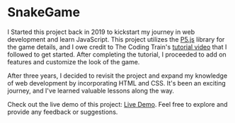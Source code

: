 # SnakeGame

I Started this project back in 2019 to kickstart my journey in web development and learn JavaScript. This project utilizes the [P5.js](https://p5js.org/) library for the game details, and I owe credit to The Coding Train's [tutorial video](https://www.youtube.com/watch?v=AaGK-fj-BAM) that I followed to get started. After completing the tutorial, I proceeded to add on features and customize the look of the game. 

After three years, I decided to revisit the project and expand my knowledge of web development by incorporating HTML and CSS. It's been an exciting journey, and I've learned valuable lessons along the way.

Check out the live demo of this project: [Live Demo](https://bchobson11.github.io/SnakeGame/). Feel free to explore and provide any feedback or suggestions.

